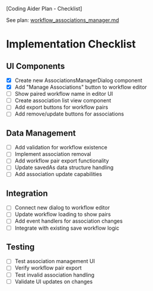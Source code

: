 [Coding Aider Plan - Checklist]

See plan: [workflow_associations_manager.md](workflow_associations_manager_checklist)

# Implementation Checklist

## UI Components
- [x] Create new AssociationsManagerDialog component
- [x] Add "Manage Associations" button to workflow editor
- [ ] Show paired workflow name in editor UI
- [ ] Create association list view component
- [ ] Add export buttons for workflow pairs
- [ ] Add remove/update buttons for associations

## Data Management
- [ ] Add validation for workflow existence
- [ ] Implement association removal
- [ ] Add workflow pair export functionality
- [ ] Update savedAs data structure handling
- [ ] Add association update capabilities

## Integration
- [ ] Connect new dialog to workflow editor
- [ ] Update workflow loading to show pairs
- [ ] Add event handlers for association changes
- [ ] Integrate with existing save workflow logic

## Testing
- [ ] Test association management UI
- [ ] Verify workflow pair export
- [ ] Test invalid association handling
- [ ] Validate UI updates on changes
